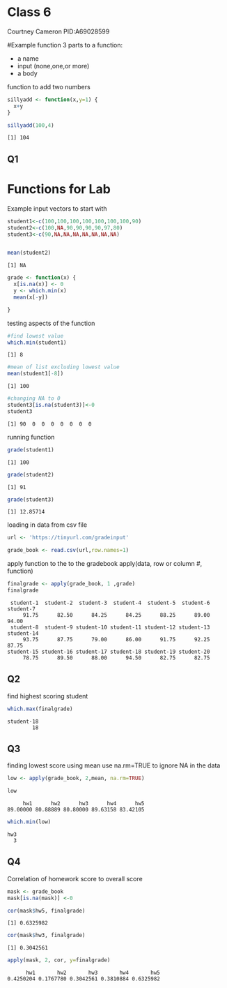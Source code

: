 # Class 6
Courtney Cameron PID:A69028599

\#Example function 3 parts to a function:

- a name
- input (none,one,or more)
- a body

function to add two numbers

``` r
sillyadd <- function(x,y=1) {
  x+y
}
```

``` r
sillyadd(100,4)
```

    [1] 104

## Q1

# Functions for Lab

Example input vectors to start with

``` r
student1<-c(100,100,100,100,100,100,100,90) 
student2<-c(100,NA,90,90,90,90,97,80) 
student3<-c(90,NA,NA,NA,NA,NA,NA,NA)


mean(student2)
```

    [1] NA

``` r
grade <- function(x) {
  x[is.na(x)] <- 0
  y <- which.min(x)
  mean(x[-y])

}
```

testing aspects of the function

``` r
#find lowest value
which.min(student1)
```

    [1] 8

``` r
#mean of list excluding lowest value
mean(student1[-8])
```

    [1] 100

``` r
#changing NA to 0
student3[is.na(student3)]<-0
student3
```

    [1] 90  0  0  0  0  0  0  0

running function

``` r
grade(student1)
```

    [1] 100

``` r
grade(student2)
```

    [1] 91

``` r
grade(student3)
```

    [1] 12.85714

loading in data from csv file

``` r
url <- 'https://tinyurl.com/gradeinput'

grade_book <- read.csv(url,row.names=1)
```

apply function to the to the gradebook apply(data, row or column \#,
function)

``` r
finalgrade <- apply(grade_book, 1 ,grade)
finalgrade
```

     student-1  student-2  student-3  student-4  student-5  student-6  student-7 
         91.75      82.50      84.25      84.25      88.25      89.00      94.00 
     student-8  student-9 student-10 student-11 student-12 student-13 student-14 
         93.75      87.75      79.00      86.00      91.75      92.25      87.75 
    student-15 student-16 student-17 student-18 student-19 student-20 
         78.75      89.50      88.00      94.50      82.75      82.75 

## Q2

find highest scoring student

``` r
which.max(finalgrade)
```

    student-18 
            18 

## Q3

finding lowest score using mean use na.rm=TRUE to ignore NA in the data

``` r
low <- apply(grade_book, 2,mean, na.rm=TRUE)

low
```

         hw1      hw2      hw3      hw4      hw5 
    89.00000 80.88889 80.80000 89.63158 83.42105 

``` r
which.min(low)
```

    hw3 
      3 

## Q4

Correlation of homework score to overall score

``` r
mask <- grade_book
mask[is.na(mask)] <-0

cor(mask$hw5, finalgrade)
```

    [1] 0.6325982

``` r
cor(mask$hw3, finalgrade)
```

    [1] 0.3042561

``` r
apply(mask, 2, cor, y=finalgrade)
```

          hw1       hw2       hw3       hw4       hw5 
    0.4250204 0.1767780 0.3042561 0.3810884 0.6325982 
